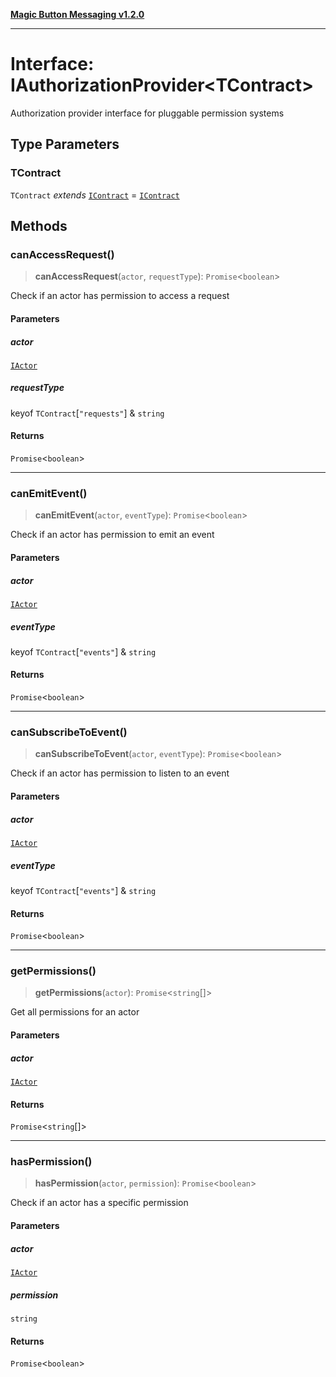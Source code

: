 [**Magic Button Messaging v1.2.0**](../README.md)

***

# Interface: IAuthorizationProvider\<TContract\>

Authorization provider interface for pluggable permission systems

## Type Parameters

### TContract

`TContract` *extends* [`IContract`](IContract.md) = [`IContract`](IContract.md)

## Methods

### canAccessRequest()

> **canAccessRequest**(`actor`, `requestType`): `Promise`\<`boolean`\>

Check if an actor has permission to access a request

#### Parameters

##### actor

[`IActor`](IActor.md)

##### requestType

keyof `TContract`\[`"requests"`\] & `string`

#### Returns

`Promise`\<`boolean`\>

***

### canEmitEvent()

> **canEmitEvent**(`actor`, `eventType`): `Promise`\<`boolean`\>

Check if an actor has permission to emit an event

#### Parameters

##### actor

[`IActor`](IActor.md)

##### eventType

keyof `TContract`\[`"events"`\] & `string`

#### Returns

`Promise`\<`boolean`\>

***

### canSubscribeToEvent()

> **canSubscribeToEvent**(`actor`, `eventType`): `Promise`\<`boolean`\>

Check if an actor has permission to listen to an event

#### Parameters

##### actor

[`IActor`](IActor.md)

##### eventType

keyof `TContract`\[`"events"`\] & `string`

#### Returns

`Promise`\<`boolean`\>

***

### getPermissions()

> **getPermissions**(`actor`): `Promise`\<`string`[]\>

Get all permissions for an actor

#### Parameters

##### actor

[`IActor`](IActor.md)

#### Returns

`Promise`\<`string`[]\>

***

### hasPermission()

> **hasPermission**(`actor`, `permission`): `Promise`\<`boolean`\>

Check if an actor has a specific permission

#### Parameters

##### actor

[`IActor`](IActor.md)

##### permission

`string`

#### Returns

`Promise`\<`boolean`\>
